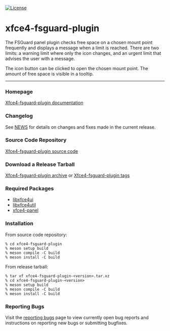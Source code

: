 [![License](https://img.shields.io/badge/License-GPL%20v2-blue.svg)](https://gitlab.xfce.org/panel-plugins/xfce4-fsguard-plugin/-/blob/master/COPYING)

# xfce4-fsguard-plugin

The FSGuard panel plugin checks free space on a chosen mount point frequently 
and displays a message when a limit is reached. 
There are two limits: a warning limit where only the icon changes, and an urgent limit
that advises the user with a message. 

The icon button can be clicked to open the chosen mount point. 
The amount of free space is visible in a tooltip.

----

### Homepage

[Xfce4-fsguard-plugin documentation](https://docs.xfce.org/panel-plugins/xfce4-fsguard-plugin)

### Changelog

See [NEWS](https://gitlab.xfce.org/panel-plugins/xfce4-fsguard-plugin/-/blob/master/NEWS) for details on changes and fixes made in the current release.

### Source Code Repository

[Xfce4-fsguard-plugin source code](https://gitlab.xfce.org/panel-plugins/xfce4-fsguard-plugin)

### Download a Release Tarball

[Xfce4-fsguard-plugin archive](https://archive.xfce.org/src/panel-plugins/xfce4-fsguard-plugin)
    or
[Xfce4-fsguard-plugin tags](https://gitlab.xfce.org/panel-plugins/xfce4-fsguard-plugin/-/tags)

### Required Packages

  * [libxfce4ui](https://gitlab.xfce.org/xfce/libxfce4ui)
  * [libxfce4util](https://gitlab.xfce.org/xfce/libxfce4util)
  * [xfce4-panel](https://gitlab.xfce.org/xfce/xfce4-panel)

### Installation

From source code repository: 

    % cd xfce4-fsguard-plugin
    % meson setup build
    % meson compile -C build
    % meson install -C build

From release tarball:

    % tar xf xfce4-fsguard-plugin-<version>.tar.xz
    % cd xfce4-fsguard-plugin-<version>
    % meson setup build
    % meson compile -C build
    % meson install -C build

### Reporting Bugs

Visit the [reporting bugs](https://docs.xfce.org/panel-plugins/xfce4-fsguard-plugin/bugs) page to view currently open bug reports and instructions on reporting new bugs or submitting bugfixes.

